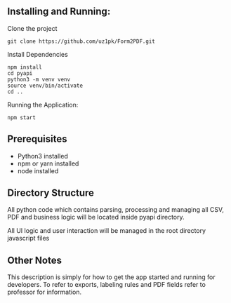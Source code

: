 ## Installing and Running:

Clone the project

    git clone https://github.com/uz1pk/Form2PDF.git


Install Dependencies

    npm install
    cd pyapi
    python3 -m venv venv
    source venv/bin/activate
    cd ..

Running the Application:

    npm start


## Prerequisites

- Python3 installed
- npm or yarn installed
- node installed

## Directory Structure

All python code which contains parsing, processing and managing all CSV, PDF and business logic will be located inside pyapi directory.

All UI logic and user interaction will be managed in the root directory javascript files

## Other Notes
This description is simply for how to get the app started and running for developers. To refer to exports, labeling rules and PDF fields refer to professor for information.
